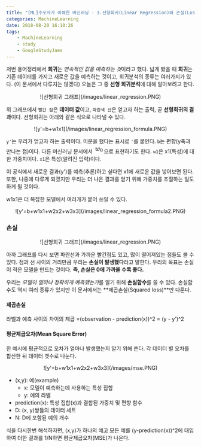 ```yaml
---
title: "[ML]수포자가 이해한 머신러닝 - 3.선형회귀(Linear Regression)와 손실(Loss)"
categories: MachineLearning
date: 2018-08-20 16:10:26
tags:
    - MachineLearning
    - study
    - GoogleStudyJams
---
```


저번 용어정리에서 **회귀**는 *연속적인 값을 예측하는 것*이라고 했다.
넓게 봤을 때 **회귀**는 기존 데이터를 가지고 새로운 값을 예측하는 것이고,
회귀분석의 종류는 여러가지가 있다. (이 문서에서 다루지는 않겠다)
오늘은 그 중 **선형 회귀분석**에 대해 알아보려고 한다.

<center> ![선형회귀 그래프](/images/linear_regression.PNG) </center>

위 그래프에서 `빨간 점`은 **데이터 값**이고, `파란색 선`은 얻고자 하는 출력, 곧 **선형회귀의 결과**이다.
선형회귀는 아래와 같은 식으로 나타낼 수 있다.

<center> ![y'=b+w1x1](/images/linear_regression_formula.PNG) </center>

`y'`는 우리가 얻고자 하는 출력이다. 미분을 했다는 표시로 `'`를 붙인다.
`b`는 편향(y축과 만나는 점)이다. 다른 머신러닝 문서에서 ![w0](/images/w0.PNG)으로 표현하기도 한다.
`w1`은 x1(특성)에 대한 가중치이다.
`x1`은 특성(알려진 입력)이다.

이 공식에서 새로운 결과(y')를 예측(추론)하고 싶다면 x1에 새로운 값을 넣어보면 된다.
또한, 나중에 다루게 되겠지만 우리는 더 나은 결과를 얻기 위해 가중치를 조절하는 일도 하게 될 것이다.

w1x1은 더 복잡한 모델에서 여러개가 붙어 쓰일 수 있다.

<center> ![y'=b+w1x1+w2x2+w3x3](/images/linear_regression_formula2.PNG) </center>


### 손실
<center> ![선형회귀 그래프](/images/linear_regression.PNG) </center>

아까 그래프를 다시 보면 파란선과 가까운 빨간점도 있고, 많이 떨어져있는 점들도 볼 수 있다.
점과 선 사이의 거리만큼 우리는 **손실이 발생했다**라고 말한다.
우리의 목표는 손실이 적은 모델을 만드는 것이다. **즉, 손실은 0에 가까울 수록 좋다.**

우리는 *모델이 얼마나 정확하게 예측했는가*를 알기 위해 **손실함수**를 쓸 수 있다.
손실함수도 역시 여러 종류가 있지만 이 문서에서는 **제곱손실(Squared loss)**만 다룬다.

#### 제곱손실

라벨과 예측 사이의 차이의 제곱
=(observation - prediction(x))^2
= (y - y')^2

#### 평균제곱오차(Mean Square Error)

한 예시에 평균적으로 오차가 얼마나 발생했는지 알기 위해 쓴다.
각 데이터 별 오차를 합산한 뒤 데이터 갯수로 나눈다.

<center> ![y'=b+w1x1+w2x2+w3x3](/images/mse.PNG) </center>

- (x,y): 예(example)
    - x: 모델이 예측하는데 사용하는 특성 집합
    - y: 예의 라벨
- prediction(x): 특성 집합(x)과 결합된 가중치 및 편향 함수
- D: (x, y)쌍들의 데이터 세트
- N: D에 포함된 예의 개수

식을 다시한번 해석하자면, (x,y)가 하나의 예고 모든 예를 (y-prediction(x))^2에 대입하여 더한 결과를 1/N하면 평균제곱오차(MSE)가 나온다.